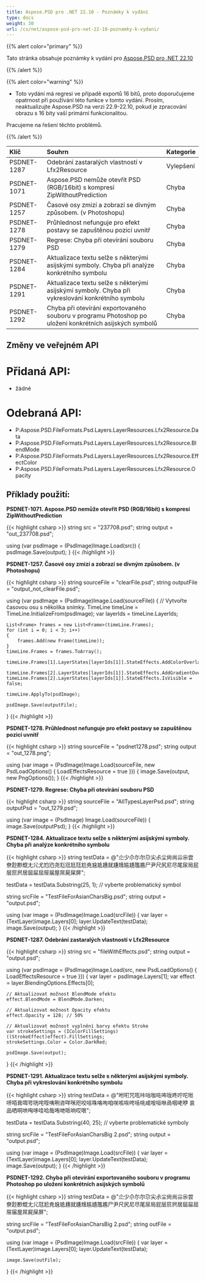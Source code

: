 ```yaml
---
title: Aspose.PSD pro .NET 22.10 - Poznámky k vydání
type: docs
weight: 30
url: /cs/net/aspose-psd-pro-net-22-10-poznamky-k-vydani/
---
```


{{% alert color="primary" %}}

Tato stránka obsahuje poznámky k vydání pro [Aspose.PSD pro .NET 22.10](https://www.nuget.org/packages/Aspose.PSD/)

{{% /alert %}}

{{% alert color="warning" %}}

- Toto vydání má regresi ve případě exportů 16 bitů, proto doporučujeme opatrnost při používání této funkce v tomto vydání.
Prosím, neaktualizujte Aspose.PSD na verzi 22.9-22.10, pokud je zpracování obrazu s 16 bity vaší primární funkcionalitou.

Pracujeme na řešení těchto problémů.

{{% /alert %}}

|**Klíč**|**Souhrn**|**Kategorie**|
| :- | :- | :- |
|PSDNET-1287|Odebrání zastaralých vlastností v Lfx2Resource|Vylepšení|
|PSDNET-1071|Aspose.PSD nemůže otevřít PSD (RGB/16bit) s kompresí ZipWithoutPrediction|Chyba|
|PSDNET-1257|Časové osy zmizí a zobrazí se divným způsobem. (v Photoshopu)|Chyba|
|PSDNET-1278|Průhlednost nefunguje pro efekt postavy se zapuštěnou pozicí uvnitř|Chyba|
|PSDNET-1279|Regrese: Chyba při otevírání souboru PSD|Chyba|
|PSDNET-1284|Aktualizace textu selže s některými asijskými symboly. Chyba při analýze konkrétního symbolu|Chyba|
|PSDNET-1291|Aktualizace textu selže s některými asijskými symboly. Chyba při vykreslování konkrétního symbolu|Chyba|
|PSDNET-1292|Chyba při otevírání exportovaného souboru v programu Photoshop po uložení konkrétních asijských symbolů|Chyba|


## **Změny ve veřejném API**
# **Přidaná API:**
- žádné


# **Odebraná API:**
- P:Aspose.PSD.FileFormats.Psd.Layers.LayerResources.Lfx2Resource.Data
- P:Aspose.PSD.FileFormats.Psd.Layers.LayerResources.Lfx2Resource.BlendMode
- P:Aspose.PSD.FileFormats.Psd.Layers.LayerResources.Lfx2Resource.EffectColor
- P:Aspose.PSD.FileFormats.Psd.Layers.LayerResources.Lfx2Resource.Opacity


## **Příklady použití:**

**PSDNET-1071. Aspose.PSD nemůže otevřít PSD (RGB/16bit) s kompresí ZipWithoutPrediction**

{{< highlight csharp >}}
string src = "237708.psd";
string output = "out_237708.psd";

using (var psdImage = (PsdImage)Image.Load(src))
{
    psdImage.Save(output);
}
{{< /highlight >}}

**PSDNET-1257. Časové osy zmizí a zobrazí se divným způsobem. (v Photoshopu)**

{{< highlight csharp >}}
string sourceFile = "clearFile.psd";
string outputFile = "output_not_clearFile.psd";

using (var psdImage = (PsdImage)Image.Load(sourceFile))
{
    // Vytvořte časovou osu s několika snímky.
    TimeLine timeLine = TimeLine.InitializeFrom(psdImage);
    var layerIds = timeLine.LayerIds;

    List<Frame> frames = new List<Frame>(timeLine.Frames);
    for (int i = 0; i < 3; i++)
    {
        frames.Add(new Frame(timeLine));
    }
    timeLine.Frames = frames.ToArray();

    timeLine.Frames[1].LayerStates[layerIds[1]].StateEffects.AddColorOverlay();

    timeLine.Frames[2].LayerStates[layerIds[1]].StateEffects.AddGradientOverlay();
    timeLine.Frames[2].LayerStates[layerIds[1]].StateEffects.IsVisible = false;

    timeLine.ApplyTo(psdImage);

    psdImage.Save(outputFile);
}
{{< /highlight >}}

**PSDNET-1278. Průhlednost nefunguje pro efekt postavy se zapuštěnou pozicí uvnitř**

{{< highlight csharp >}}
string sourceFile = "psdnet1278.psd";
string output = "out_1278.png";

using (var image = (PsdImage)Image.Load(sourceFile, new PsdLoadOptions() { LoadEffectsResource = true }))
{
    image.Save(output, new PngOptions());
}
{{< /highlight >}}

**PSDNET-1279. Regrese: Chyba při otevírání souboru PSD**

{{< highlight csharp >}}
string sourceFile = "AllTypesLayerPsd.psd";
string outputPsd = "out_1279.psd";

using (var image = (PsdImage) Image.Load(sourceFile))
{
    image.Save(outputPsd);
}
{{< /highlight >}}

**PSDNET-1284. Aktualizace textu selže s některými asijskými symboly. Chyba při analýze konkrétního symbolu**

{{< highlight csharp >}}
string testData = @"尐少尒尓尔尕尖尗尘尙尚尛尜尝尞尟尠尡尢尣尤尥尦尧尨尩尪尫尬尭尮尯尰就尲尳尴尵尶尷尸尹尺尻尼尽尾尿局屁层屃屄居屆屇屈屉届屋屌屍屎屏";

testData = testData.Substring(25, 1); // vyberte problematický symbol

string srcFile = "TestFileForAsianCharsBig.psd";
string output = "output.psd";

using (var image = (PsdImage)Image.Load(srcFile))
{
    var layer = (TextLayer)image.Layers[0];
    layer.UpdateText(testData);
    image.Save(output);
}
{{< /highlight >}}

**PSDNET-1287. Odebrání zastaralých vlastností v Lfx2Resource**

{{< highlight csharp >}}
string src = "fileWithEffects.psd";
string output = "output.psd";

using (var psdImage = (PsdImage)Image.Load(src, new PsdLoadOptions() { LoadEffectsResource = true }))
{
    var layer = psdImage.Layers[1];
    var effect = layer.BlendingOptions.Effects[0];

    // Aktualizovat možnost BlendMode efektu
    effect.BlendMode = BlendMode.Darken;

    // Aktualizovat možnost Opacity efektu
    effect.Opacity = 128; // 50%

    // Aktualizovat možnost vyplnění barvy efektu Stroke
    var strokeSettings = (IColorFillSettings)((StrokeEffect)effect).FillSettings;
    strokeSettings.Color = Color.DarkRed;

    psdImage.Save(output);
}
{{< /highlight >}}

**PSDNET-1291. Aktualizace textu selže s některými asijskými symboly. Chyba při vykreslování konkrétního symbolu**

{{< highlight csharp >}}
string testData = @"咐咑咒咓咔咕咖咗咘咙咚咛咜咝咞咟咠咡咢咣咤咥咦咧咨咩咪咫咬咭咮咯咰咱咲咳咴咵咶咷咸咹咺咻咼咽咾咿
哀品哂哃哄哅哆哇哈哉哊哋哌响哎哏";

testData = testData.Substring(40, 25); // vyberte problematické symboly

string srcFile = "TestFileForAsianCharsBig 2.psd";
string output = "output.psd";

using (var image = (PsdImage)Image.Load(srcFile))
{
    var layer = (TextLayer)image.Layers[0];
    layer.UpdateText(testData);
    image.Save(output);
}
{{< /highlight >}}

**PSDNET-1292. Chyba při otevírání exportovaného souboru v programu Photoshop po uložení konkrétních asijských symbolů**

{{< highlight csharp >}}
string testData = @"尐少尒尓尔尕尖尗尘尙尚尛尜尝尞尟尠尡尢尣尫尬尭尮尯尰就尲尳尴尵尶尷尸尹尺尻尼尽尾尿局屁层屃屄居屆屇屈屉届屋屌屍屎屏";

string srcFile = "TestFileForAsianCharsBig 2.psd";
string outFile = "output.psd";

using (var image = (PsdImage)Image.Load(srcFile))
{
    var layer = (TextLayer)image.Layers[0];
    layer.UpdateText(testData);

    image.Save(outFile);
}
{{< /highlight >}}
